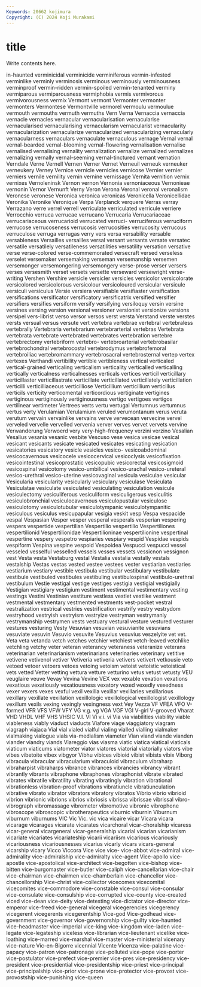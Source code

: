 ```yaml
---
Keywords: 20662 kojimura
Copyright: (C) 2024 Koji Murakami
---
```


# title

Write contents here.



in-haunted verminicidal verminicide verminiferous vermin-infested
verminlike verminly verminosis verminous verminously verminousness verminproof vermin-ridden vermin-spoiled vermin-tenanted
verminy vermiparous vermiparousness vermiphobia vermis vermivorous vermivorousness vermix Vermont vermont
Vermonter vermonter vermonters Vermontese Vermontville vermorel vermoulu vermoulue vermouth vermouths
vermuth vermuths Vern Verna Vernaccia vernaccia vernacle vernacles vernacular vernacularisation
vernacularise vernacularised vernacularising vernacularism vernacularist vernacularity vernacularization vernacularize vernacularized vernacularizing
vernacularly vernacularness vernaculars vernaculate vernaculous vernage Vernal vernal vernal-bearded vernal-blooming
vernal-flowering vernalisation vernalise vernalised vernalising vernality vernalization vernalize vernalized vernalizes
vernalizing vernally vernal-seeming vernal-tinctured vernant vernation Verndale Verne Vernell Vernen
Verner Vernet Verneuil verneuk verneuker verneukery Verney Vernice vernicle vernicles
vernicose Vernier vernier verniers vernile vernility vernin vernine vernissage Vernita
vernition vernix vernixes Vernoleninsk Vernon vernon Vernonia vernoniaceous Vernonieae vernonin
Vernor Vernunft Verny Veron Verona Veronal veronal veronalism Veronese veronese
Veronica veronica veronicas Veronicella Veronicellidae Veronika Veronike Veronique Verpa Verplanck
verquere Verras verray Verrazano verre verrel verrell verriculate verriculated verricule
verriere Verrocchio verruca verrucae verrucano Verrucaria Verrucariaceae verrucariaceous verrucarioid verrucated
verruci- verruciferous verruciform verrucose verrucoseness verrucosis verrucosities verrucosity verrucous verruculose
verruga verrugas verry vers versa versability versable versableness Versailles versailles
versal versant versants versate versatec versatile versatilely versatileness versatilities versatility
versation versative verse verse-colored verse-commemorated versecraft versed verseless verselet versemaker
versemaking verseman versemanship versemen versemonger versemongering versemongery verse-prose verser versers
verses versesmith verset versets versette verseward versewright verse-writing Vershen Vershire
versicle versicler versicles versicolor versicolorate versicolored versicolorous versicolour versicoloured versicular
versicule versiculi versiculus Versie versiera versifiable versifiaster versification versifications versificator
versificatory versificatrix versified versifier versifiers versifies versiform versify versifying versiloquy
versin versine versines versing version versional versioner versionist versionize versions
versipel vers-librist verso versor versos verst versta Verstand verste verstes
versts versual versus versute vert vertebra vertebrae vertebral vertebraless vertebrally
Vertebraria vertebrarium vertebrarterial vertebras Vertebrata vertebrata vertebrate vertebrated vertebrates vertebration
vertebre vertebrectomy vertebriform vertebro- vertebroarterial vertebrobasilar vertebrochondral vertebrocostal vertebrodymus vertebrofemoral
vertebroiliac vertebromammary vertebrosacral vertebrosternal vertep vertex vertexes Verthandi vertibility vertible
vertibleness vertical verticaled vertical-grained verticaling verticalism verticality verticalled verticalling vertically
verticalness verticalnesses verticals vertices verticil verticillary verticillaster verticillastrate verticillate verticillated
verticillately verticillation verticilli verticilliaceous verticilliose Verticillium verticillium verticillus verticils verticity
verticomental verticordious vertiginate vertigines vertiginous vertiginously vertiginousness vertigo vertigoes vertigos
vertilinear vertimeter Vertrees verts vertu vertugal Vertumnus vertumnus vertus verty
Verulamian Verulamium veruled verumontanum verus veruta verutum vervain vervainlike vervains
verve vervecean vervecine vervel verveled vervelle vervelled vervenia verver verves
vervet vervets vervine Verwanderung Verwoerd very very-high-frequency verzini verzino Vesalian
Vesalius vesania vesanic vesbite Vescuso vese vesica vesicae vesical vesicant
vesicants vesicate vesicated vesicates vesicating vesication vesicatories vesicatory vesicle vesicles
vesico- vesicoabdominal vesicocavernous vesicocele vesicocervical vesicoclysis vesicofixation vesicointestinal vesicoprostatic vesicopubic
vesicorectal vesicosigmoid vesicospinal vesicotomy vesico-umbilical vesico-urachal vesico-ureteral vesico-urethral vesico-uterine vesicovaginal
vesicula vesiculae vesicular Vesicularia vesicularity vesicularly vesiculary vesiculase Vesiculata Vesiculatae
vesiculate vesiculated vesiculating vesiculation vesicule vesiculectomy vesiculiferous vesiculiform vesiculigerous vesiculitis
vesiculobronchial vesiculocavernous vesiculopustular vesiculose vesiculotomy vesiculotubular vesiculotympanic vesiculotympanitic vesiculous vesiculus
vesicupapular vesigia veskit vesp Vespa vespacide vespal Vespasian Vesper vesper
vesperal vesperals vesperian vespering vespers vespertide vespertilian Vespertilio vespertilio Vespertiliones
vespertilionid Vespertilionidae Vespertilioninae vespertilionine vespertinal vespertine vespery vespetro vespiaries vespiary
vespid Vespidae vespids vespiform Vespina vespine vespoid Vespoidea Vespucci vespucci
vessel vesseled vesselful vesselled vessels vesses vessets vessicnon vessignon vest
Vesta vesta Vestaburg vestal Vestalia vestalia vestally vestals vestalship Vestas
vestas vested vestee vestees vester vestiarian vestiaries vestiarium vestiary vestible
vestibula vestibular vestibulary vestibulate vestibule vestibuled vestibules vestibuling vestibulospinal vestibulo-urethral
vestibulum Vestie vestigal vestige vestiges vestigia vestigial vestigially Vestigian vestigiary
vestigium vestiment vestimental vestimentary vesting vestings Vestini Vestinian vestiture vestless
vestlet vestlike vestment vestmental vestmentary vestmented vestments vest-pocket vestral vestralization
vestrical vestries vestrification vestrify vestry vestrydom vestryhood vestryish vestryism vestryize
vestryman vestrymanly vestrymanship vestrymen vests vestuary vestural vesture vestured vesturer
vestures vesturing Vesty Vesuvian vesuvian vesuvianite vesuvians vesuviate vesuvin Vesuvio
vesuvite Vesuvius vesuvius veszelyite vet vet. Veta veta vetanda vetch
vetches vetchier vetchiest vetch-leaved vetchlike vetchling vetchy veter veteran veterancy
veteraness veteranize veterans veterinarian veterinarianism veterinarians veterinaries veterinary vetitive vetivene
vetivenol vetiver Vetiveria vetiveria vetivers vetivert vetkousie veto vetoed vetoer
vetoers vetoes vetoing vetoism vetoist vetoistic vetoistical vets vetted Vetter
vetting vettura vetture vetturino vetus vetust vetusty VEU veuglaire veuve
Vevay Vevina Vevine VEX vex vexable vexation vexations vexatious vexatiously
vexatiousness vexatory vexed vexedly vexedness vexer vexers vexes vexful vexil
vexilla vexillar vexillaries vexillarious vexillary vexillate vexillation vexillologic vexillological vexillologist
vexillology vexillum vexils vexing vexingly vexingness vext Vey Vezza VF
VFEA VFO V-formed VFR VFS VFW VFY VG v.g. vg
VGA VGF VGI V-girl V-grooved Vharat VHD VHDL VHF VHS
VHSIC V.I. VI Vi v.i. vi Via via viabilities viability
viable viableness viably viaduct viaducts Viafore viage viaggiatory viagram viagraph
viajaca Vial vial vialed vialful vialing vialled vialling vialmaker vialmaking
vialogue vials via-medialism viameter Vian viand viande vianden viander viandry
viands Viareggio vias viasma viatic viatica viatical viaticals viaticum viaticums
viatometer viator viatores viatorial viatorially viators vibe vibes vibetoite vibex
vibgyor Vibhu vibices vibioid vibist vibists vibix Viborg vibracula vibracular
vibracularium vibraculoid vibraculum vibraharp vibraharpist vibraharps vibrance vibrances vibrancies vibrancy
vibrant vibrantly vibrants vibraphone vibraphones vibraphonist vibrate vibrated vibrates vibratile
vibratility vibrating vibratingly vibration vibrational vibrationless vibration-proof vibrations vibratiuncle vibratiunculation
vibrative vibrato vibrator vibrators vibratory vibratos Vibrio vibrio vibrioid vibrion
vibrionic vibrions vibrios vibriosis vibrissa vibrissae vibrissal vibro- vibrograph vibromassage
vibrometer vibromotive vibronic vibrophone vibroscope vibroscopic vibrotherapeutics viburnic viburnin Viburnum
viburnum viburnums VIC Vic Vic. vic vica vicaire vicar Vicara
vicara vicarage vicarages vicarate vicarates vicarchoral vicar-choralship vicaress vicar-general vicargeneral
vicar-generalship vicarial vicarian vicarianism vicariate vicariates vicariateship vicarii vicariism vicarious
vicariously vicariousness vicariousnesses vicarius vicarly vicars vicars-general vicarship vicary Vicco
Viccora Vice vice vice- vice-abbot vice-admiral vice-admirality vice-admiralship vice-admiralty vice-agent
Vice-apollo vice-apostle vice-apostolical vice-architect vice-begotten vice-bishop vice-bitten vice-burgomaster vice-butler vice-caliph
vice-cancellarian vice-chair vice-chairman vice-chairmen vice-chamberlain vice-chancellor vice-chancellorship Vice-christ vice-collector vicecomes
vicecomital vicecomites vice-commodore vice-constable vice-consul vice-consular vice-consulate vice-consulship vice-corrupted vice-county
vice-created viced vice-dean vice-deity vice-detesting vice-dictator vice-director vice-emperor vice-freed vice-general
vicegeral vicegerencies vicegerency vicegerent vicegerents vicegerentship Vice-god Vice-godhead vice-government vice-governor
vice-governorship vice-guilty vice-haunted vice-headmaster vice-imperial vice-king vice-kingdom vice-laden vice-legate vice-legateship
viceless vice-librarian vice-lieutenant vicelike vice-loathing vice-marred vice-marshal vice-master vice-ministerial vicenary
vice-nature Vic-en-Bigorre vicennial Vicente Vicenza vice-palatine vice-papacy vice-patron vice-patronage vice-polluted
vice-pope vice-porter vice-postulator vice-prefect vice-premier vice-pres vice-presidency vice-president vice-presidential vice-presidentship
vice-priest vice-principal vice-principalship vice-prior vice-prone vice-protector vice-provost vice-provostship vice-punishing vice-queen
